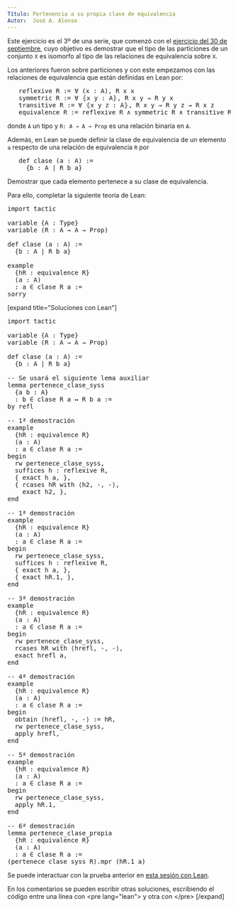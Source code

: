 ```yaml
---
Título: Pertenencia a su propia clase de equivalencia
Autor:  José A. Alonso
---
```


Este ejercicio es el 3º de una serie, que comenzó con el [ejercicio del 30 de septiembre](https://bit.ly/2YfsvBZ), cuyo objetivo es demostrar que el tipo de las particiones de un conjunto `X` es isomorfo al tipo de las relaciones de equivalencia sobre `X`.

Los anteriores fueron sobre particiones y con este empezamos con las relaciones de equivalencia que están
definidas en Lean por:
<pre lang="text">
   reflexive R := ∀ (x : A), R x x
   symmetric R := ∀ ⦃x y : A⦄, R x y → R y x
   transitive R := ∀ ⦃x y z : A⦄, R x y → R y z → R x z
   equivalence R := reflexive R ∧ symmetric R ∧ transitive R
</pre>
donde `A` un tipo y `R: A → A → Prop` es una relación binaria en `A`.

Además, en Lean se puede definir la clase de equivalencia de un elemento `a` respecto de una relación de equivalencia `R` por
<pre lang="text">
   def clase (a : A) :=
     {b : A | R b a}
</pre>

Demostrar que cada elemento pertenece a su clase de equivalencia.

Para ello, completar la siguiente teoría de Lean:

<pre lang="lean">
import tactic

variable {A : Type}
variable (R : A → A → Prop)

def clase (a : A) :=
  {b : A | R b a}

example
  {hR : equivalence R}
  (a : A)
  : a ∈ clase R a :=
sorry
</pre>

[expand title="Soluciones con Lean"]

<pre lang="lean">
import tactic

variable {A : Type}
variable (R : A → A → Prop)

def clase (a : A) :=
  {b : A | R b a}

-- Se usará el siguiente lema auxiliar
lemma pertenece_clase_syss
  {a b : A}
  : b ∈ clase R a ↔ R b a :=
by refl

-- 1ª demostración
example
  {hR : equivalence R}
  (a : A)
  : a ∈ clase R a :=
begin
  rw pertenece_clase_syss,
  suffices h : reflexive R,
  { exact h a, },
  { rcases hR with ⟨h2, -, -⟩,
    exact h2, },
end

-- 1ª demostración
example
  {hR : equivalence R}
  (a : A)
  : a ∈ clase R a :=
begin
  rw pertenece_clase_syss,
  suffices h : reflexive R,
  { exact h a, },
  { exact hR.1, },
end

-- 3ª demostración
example
  {hR : equivalence R}
  (a : A)
  : a ∈ clase R a :=
begin
  rw pertenece_clase_syss,
  rcases hR with ⟨hrefl, -, -⟩,
  exact hrefl a,
end

-- 4ª demostración
example
  {hR : equivalence R}
  (a : A)
  : a ∈ clase R a :=
begin
  obtain ⟨hrefl, -, -⟩ := hR,
  rw pertenece_clase_syss,
  apply hrefl,
end

-- 5ª demostración
example
  {hR : equivalence R}
  (a : A)
  : a ∈ clase R a :=
begin
  rw pertenece_clase_syss,
  apply hR.1,
end

-- 6ª demostración
lemma pertenece_clase_propia
  {hR : equivalence R}
  (a : A)
  : a ∈ clase R a :=
(pertenece_clase_syss R).mpr (hR.1 a)
</pre>

Se puede interactuar con la prueba anterior en <a href="https://leanprover-community.github.io/lean-web-editor/#url=https://raw.githubusercontent.com/jaalonso/Calculemus/main/src/Pertenencia_a_su_propia_clase_de_equivalencia.lean" rel="noopener noreferrer" target="_blank">esta sesión con Lean</a>.

En los comentarios se pueden escribir otras soluciones, escribiendo el código entre una línea con &#60;pre lang=&quot;lean&quot;&#62; y otra con &#60;/pre&#62;
[/expand]
